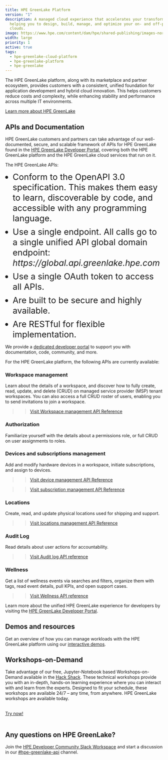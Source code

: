 ```yaml
---
title: HPE GreenLake Platform
version: "1"
description: A managed cloud experience that accelerates your transformation by
  helping you to design, build, manage, and optimize your on- and off-premises
  clouds.
image: https://www.hpe.com/content/dam/hpe/shared-publishing/images-norend/generic-named/c-e/Data-slice-CO-02-16-9.jpg.hpetransform/bounded-resize:width=1200/image.webp
width: large
priority: 1
active: true
tags:
  - hpe-greenlake-cloud-platform
  - hpe-greenlake-platform
  - hpe-greenlake
---
```

<style>
ul li{
 font-size:27px;
 margin-top: 10px;
}
ul li:first-child {
    margin-top:0;
}
</style>

The HPE GreenLake platform, along with its marketplace and partner ecosystem, provides customers with a consistent, unified foundation for application development and hybrid cloud innovation. This helps customers reduce costs and complexity, while enhancing stability and performance across multiple IT environments.

[Learn more about HPE GreenLake](https://www.hpe.com/us/en/greenlake.html)

## APIs and Documentation

HPE GreenLake customers and partners can take advantage of our well-documented, secure, and scalable framework of APIs for HPE GreenLake found in the [HPE GreenLake Developer Portal](https://developer.greenlake.hpe.com), covering both the HPE GreenLake platform and the HPE GreenLake cloud services that run on it.

The HPE GreenLake APIs:

* Conform to the OpenAPI 3.0 specification. This makes them easy to learn, discoverable by code, and accessible with any programming language.
* Use a single endpoint. All calls go to a single unified API global domain endpoint: *ht<span>tps://</span>global.api.greenlake.hpe.com*
* Use a single OAuth token to access all APIs.
* Are built to be secure and highly available.
* Are RESTful for flexible implementation.

We provide a [dedicated developer portal](https://developer.greenlake.hpe.com) to support you with documentation, code, community, and more.

For the HPE GreenLake platform, the following APIs are currently available:

### Workspace management

Learn about the details of a workspace, and discover how to fully create, read, update, and delete (CRUD) on managed service provider (MSP) tenant workspaces. You can also access a full CRUD roster of users, enabling you to send invitations to join a workspace.

>>[Visit Workspace management API Reference](https://developer.greenlake.hpe.com/docs/greenlake/services/iam/)

### Authorization

Familiarize yourself with the details about a permissions role, or full CRUD on user assignments to roles.

### Devices and subscriptions management

Add and modify hardware devices in a workspace, initiate subscriptions, and assign to devices.

>>[Visit device management API Reference](https://developer.greenlake.hpe.com/docs/greenlake/services/device-management/public)

>>[Visit subscription management API Reference](https://developer.greenlake.hpe.com/docs/greenlake/services/subscription-management/public)

### Locations

Create, read, and update physical locations used for shipping and support.

>>[Visit locations management API Reference](https://developer.greenlake.hpe.com/docs/greenlake/services/location-management/public)

### Audit Log 

Read details about user actions for accountability.

>>[Visit Audit log API reference](https://developer.greenlake.hpe.com/docs/greenlake/services/audit-logs/public/)

### Wellness

Get a list of wellness events via searches and filters, organize them with tags, read event details, pull KPIs, and open support cases.

>>[Visit Wellness API reference](https://developer.greenlake.hpe.com/docs/greenlake/services/wellness/public/)


Learn more about the unified HPE GreenLake experience for developers by visiting the [HPE GreenLake Developer Portal](https://developer.greenlake.hpe.com).

## Demos and resources

Get an overview of how you can manage workloads with the HPE GreenLake platform using our [interactive demos](https://hpe.com/greenlake/demos).

## Workshops-on-Demand

Take advantage of our free, Jupyter-Notebook based Workshops-on-Demand available in the [Hack Shack](https://developer.hpe.com/hackshack/). These technical workshops provide you with an in-depth, hands-on learning experience where you can interact with and learn from the experts. Designed to fit your schedule, these workshops are available 24/7 – any time, from anywhere. HPE GreenLake workshops are available today.

<br/>

<link rel="stylesheet" href="https://www.w3schools.com/w3css/4/w3.css">
<div class="w3-container w3-center w3-margin-bottom">
  <a href="/hackshack/workshops"><button type="button" class="button">Try now!</button></a>
</div>

<br/>

## Any questions on HPE GreenLake?

Join the [HPE Developer Community Slack Workspace](https://slack.hpedev.io/) and start a discussion in our [\#hpe-greenlake-api](https://hpedev.slack.com/archives/C02EG5XFK8Q) channel.